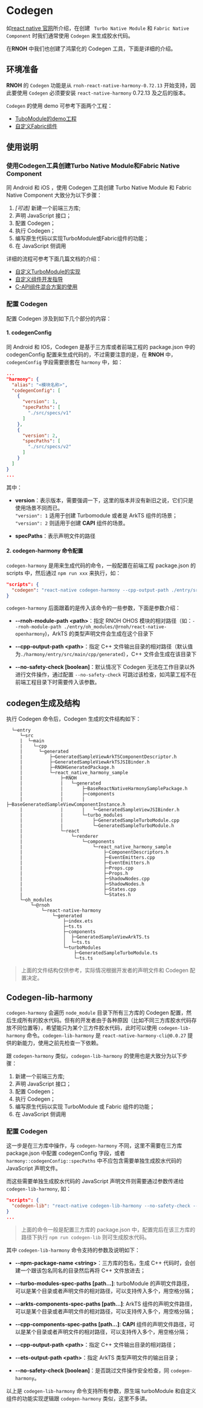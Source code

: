 # Codegen

如[react native 官网](https://github.com/reactwg/react-native-new-architecture/blob/main/docs/codegen.md)所介绍，在创建 ` Turbo Native Module` 和 `Fabric Native Component`  时我们通常使用 `Codegen` 来生成胶水代码。

在**RNOH** 中我们也创建了鸿蒙化的 Codegen 工具，下面是详细的介绍。

## 环境准备

**RNOH** 的 `Codegen` 功能是从 `rnoh-react-native-harmony-0.72.13` 开始支持，因此要使用 `Codegen` 必须要安装 `react-native-harmony` 0.72.13 及之后的版本。

`Codegen` 的使用 demo 可参考下面两个工程：

* [TuboModule的demo工程](../Samples/using_turboModule/README.md)
* [自定义Fabric组件](../Samples/FabricComponentSample/README.md)

## 使用说明

### 使用Codegen工具创建Turbo Native Module和Fabric Native Component

同 Android 和 iOS ，使用 Codegen 工具创建 Turbo Native Module 和 Fabric Native Component 大致分为以下步骤：

1. _[可选]_ 新建一个前端三方库;
2. 声明 JavaScript 接口；
3. 配置 Codegen；
4. 执行 Codegen；
5. 编写原生代码以实现TurboModule或Fabric组件的功能；
6. 在 JavaScript 侧调用

详细的流程可参考下面几篇文档的介绍：

* [自定义TurboModule的实现](./TurboModule.md)
* [自定义组件开发指导](./自定义组件.md)
* [C-API组件混合方案的使用](./C-API组件混合方案的使用.md)

### 配置 Codegen

配置 Codegen 涉及到如下几个部分的内容：

#### 1. codegenConfig

同 Android 和 IOS，Codegen 是基于三方库或者前端工程的 package.json 中的 codegenConfig 配置来生成代码的，不过需要注意的是，在 **RNOH** 中，`codegenConfig` 字段需要嵌套在 `harmony` 中，如：

```json
...
"harmony": {
  "alias": "<模块名称>",
  "codegenConfig": [
    {
      "version": 1,
      "specPaths": [
        "./src/specs/v1"
      ]
    },
    {
      "version": 2,
      "specPaths": [
        "./src/specs/v2"
      ]
    }
  ]
}
...
```

其中：

- **version**：表示版本，需要强调一下，这里的版本并没有新旧之说，它们只是使用场景不同而已。  
  `"version": 1` 适用于创建 Turbomodule 或者是 ArkTS 组件的场景；  
  `"version": 2` 则适用于创建 **CAPI** 组件的场景。

- **specPaths**：表示声明文件的路径

#### 2. codegen-harmony 命令配置

`codegen-harmony` 是用来生成代码的命令，一般配置在前端工程 package.json 的 scripts 中，然后通过 `npm run xxx` 来执行，如：

```json
"scripts": {
  "codegen": "react-native codegen-harmony --cpp-output-path ./entry/src/main/cpp/generated --rnoh-module-path ./entry/oh_modules/@rnoh/react-native-openharmony"
}
```

`codegen-harmony` 后面跟着的是传入该命令的一些参数，下面是参数介绍：

- **--rnoh-module-path \<path\>**：指定 RNOH OHOS 模块的相对路径（如：`--rnoh-module-path ./entry/oh_modules/@rnoh/react-native-openharmony`)，ArkTS 的类型声明文件会生成在这个目录下

- **--cpp-output-path \<path\>**：指定 C++ 文件输出目录的相对路径（默认值为`./harmony/entry/src/main/cpp/generated`），C++ 文件会生成在该目录下

- **--no-safety-check \[boolean\]**：默认情况下 Codegen 无法在工作目录以外进行文件操作，通过配置 `--no-safety-check` 可跳过该检查，如鸿蒙工程不在前端工程目录下时需要传入该参数。


## codegen生成及结构

执行 Codegen 命令后，Codegen 生成的文件结构如下：

```
  └─entry
     └─src
     |  └─main
     |    └─cpp
     |      └─generated
     |          ├─GeneratedSampleViewArkTSComponentDescriptor.h
     |          ├─GeneratedSampleViewArkTSJSIBinder.h
     |          ├─RNOHGeneratedPackage.h
     |          └─react_native_harmony_sample
     |              ├─RNOH
     |              |   └─generated
     |              |       ├─BaseReactNativeHarmonySamplePackage.h
     |              |       ├─components
     |              |       |   ├─BaseGeneratedSampleViewComponentInstance.h
     |              |       |   └─GeneratedSampleViewJSIBinder.h
     |              |       └─turbo_modules
     |              |           ├─GeneratedSampleTurboModule.cpp
     |              |           └─GeneratedSampleTurboModule.h
     |              └─react
     |                  └─renderer
     |                      └─components
     |                          └─react_native_harmony_sample
     |                              ├─ComponentDescriptors.h
     |                              ├─EventEmitters.cpp
     |                              ├─EventEmitters.h
     |                              ├─Props.cpp
     |                              ├─Props.h
     |                              ├─ShadowNodes.cpp
     |                              ├─ShadowNodes.h
     |                              ├─States.cpp
     |                              └─States.h
     └─oh_modules
         └─@rnoh
             └─react-native-harmony
                 └─generated
                     ├─index.ets
                     ├─ts.ts
                     ├─components
                     │  ├─GeneratedSampleViewArkTS.ts
                     │  └─ts.ts
                     └─turboModules
                         ├─GeneratedSampleTurboModule.ts
                         └─ts.ts
```

> 上面的文件结构仅供参考，实际情况根据开发者的声明文件和 Codegen 配置决定。

## Codegen-lib-harmony

`codegen-harmony` 会遍历 `node_module` 目录下所有三方库的 Codegen 配置，然后生成所有的胶水代码。但有的开发者由于各种原因（比如不同三方库胶水代码存放不同位置等），希望能只为某个三方件胶水代码，此时可以使用 `codegen-lib-harmony` 命令。`codegen-lib-harmony` 是  `react-native-harmony-cli@0.0.27` 提供的新能力，使用之前先检查一下依赖。

跟 `codegen-harmony` 类似，`codegen-lib-harmony` 的使用也是大致分为以下步骤：

1. 新建一个前端三方库;
2. 声明 JavaScript 接口；
3. 配置 Codegen；
4. 执行 Codegen；
5. 编写原生代码以实现 TurboModule 或 Fabric 组件的功能；
6. 在 JavaScript 侧调用
  
### 配置 Codegen

这一步是在三方库中操作，与 `codegen-harmony` 不同，这里不需要在三方库 package.json 中配置 codegenConfig 字段，或者 `harmony::codegenConfig::specPaths` 中不应包含需要单独生成胶水代码的 JavaScript 声明文件。

而这些需要单独生成胶水代码的 JavaScript 声明文件则需要通过参数传递给 `codegen-lib-harmony`, 如：

```json
"scripts": {
  "codegen-lib": "react-native codegen-lib-harmony --no-safety-check --npm-package-name codegen-lib --cpp-output-path ../harmony/codegen-lib/src/main/cpp/generated --ets-output-path ../harmony/codegen-lib/src/main/ets/generated --turbo-modules-spec-paths ./src --arkts-components-spec-paths ./src/SelectBox.ts --cpp-components-spec-paths ./src/CppSampleNativeComponent.ts"
}
...
```

> 上面的命令一般是配置三方库的 package.json 中，配置完后在该三方库的路径下执行 `npm run codegen-lib` 则可生成胶水代码。

其中 `codegen-lib-harmony` 命令支持的参数及说明如下：

- **--npm-package-name \<string\>**：三方库的包名，生成 C++ 代码时，会创建一个跟该包名同名的目录然后再将 C++ 文件放进去；

- **--turbo-modules-spec-paths [path...]**: turboModule 的声明文件路径，可以是某个目录或者声明文件的相对路径，可以支持传入多个，用空格分隔；

- **--arkts-components-spec-paths [path...]**: ArkTS 组件的声明文件路径，可以是某个目录或者声明文件的相对路径，可以支持传入多个，用空格分隔；

- **--cpp-components-spec-paths [path...]**: **CAPI** 组件的声明文件路径，可以是某个目录或者声明文件的相对路径，可以支持传入多个，用空格分隔；

- **--cpp-output-path \<path\>**：指定 C++ 文件输出目录的相对路径；

- **--ets-output-path \<path\>**：指定 ArkTS 类型声明文件的输出目录；

- **--no-safety-check [boolean]**：是否跳过文件操作安全检查，同 `codegen-harmony`。

以上是 `codegen-lib-harmony` 命令支持所有参数，原生端 turboModule 和自定义组件的功能实现逻辑跟 `codegen-harmony` 类似，这里不多讲。
